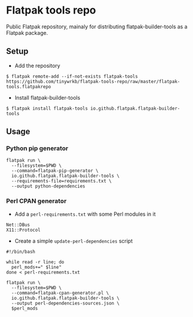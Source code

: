 # Flatpak tools repo

Public Flatpak repository, mainaly for distributing flatpak-builder-tools as a Flatpak package.

## Setup

* Add the repository
```
$ flatpak remote-add --if-not-exists flatpak-tools https://github.com/tinywrkb/flatpak-tools-repo/raw/master/flatpak-tools.flatpakrepo
```
* Install flatpak-builder-tools
```
$ flatpak install flatpak-tools io.github.flatpak.flatpak-builder-tools
```

## Usage

### Python pip generator
```
flatpak run \
  --filesystem=$PWD \
  --command=flatpak-pip-generator \
  io.github.flatpak.flatpak-builder-tools \
  --requirements-file=requirements.txt \
  --output python-dependencies
```

### Perl CPAN generator

* Add a `perl-requirements.txt` with some Perl modules in it
```
Net::DBus
X11::Protocol
```
* Create a simple `update-perl-dependencies` script
```
#!/bin/bash

while read -r line; do
  perl_mods+=" $line"
done < perl-requirements.txt

flatpak run \
  --filesystem=$PWD \
  --command=flatpak-cpan-generator.pl \
  io.github.flatpak.flatpak-builder-tools \
  --output perl-dependencies-sources.json \
  $perl_mods
```
